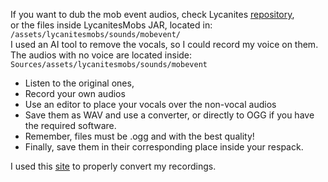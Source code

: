 If you want to dub the mob event audios, check Lycanites [repository](https://gitlab.com/Lycanite/LycanitesMobs/-/tree/Minecraft-1.12.2/src/main/resources/assets/lycanitesmobs/sounds/mobevent?ref_type=heads),  
or the files inside LycanitesMobs JAR, located in:  
``/assets/lycanitesmobs/sounds/mobevent/``  
I used an AI tool to remove the vocals, so I could record my voice on them.  
The audios with no voice are located inside:  
``Sources/assets/lycanitesmobs/sounds/mobevent``  
- Listen to the original ones,
- Record your own audios  
- Use an editor to place your vocals over the non-vocal audios
- Save them as WAV and use a converter, or directly to OGG if you have the required software.
- Remember, files must be .ogg and with the best quality!
- Finally, save them in their corresponding place inside your respack.

I used this [site](https://convertio.co/wav-ogg/) to properly convert my recordings.
